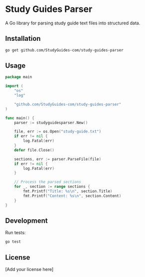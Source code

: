 # Study Guides Parser

A Go library for parsing study guide text files into structured data.

## Installation

```bash
go get github.com/StudyGuides-com/study-guides-parser
```

## Usage

```go
package main

import (
    "os"
    "log"

    "github.com/StudyGuides-com/study-guides-parser"
)

func main() {
    parser := studyguidesparser.New()

    file, err := os.Open("study-guide.txt")
    if err != nil {
        log.Fatal(err)
    }
    defer file.Close()

    sections, err := parser.ParseFile(file)
    if err != nil {
        log.Fatal(err)
    }

    // Process the parsed sections
    for _, section := range sections {
        fmt.Printf("Title: %s\n", section.Title)
        fmt.Printf("Content: %s\n", section.Content)
    }
}
```

## Development

Run tests:

```bash
go test
```

## License

[Add your license here]
